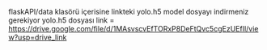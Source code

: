 flaskAPI/data klasörü içerisine linkteki yolo.h5 model dosyayı indirmeniz gerekiyor 
yolo.h5 dosyası link =  https://drive.google.com/file/d/1MAsvscvEfTORxP8DeFtQvc5cgEzUEfIl/view?usp=drive_link
